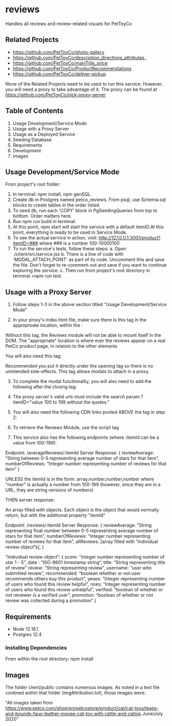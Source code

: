 # reviews

Handles all reviews and review-related visuals for PetToyCo

## Related Projects

- https://github.com/PetToyCo/photo-gallery
- https://github.com/PetToyCo/description_directions_attributes_
- https://github.com/PetToyCo/mainTitle_price
- https://github.com/PetToyCo/ProductRecommendations
- https://github.com/PetToyCo/deliver-pickup

None of the Related Projects need to be used to run this service. However, you will need a proxy to take advantage of it. The proxy can be found at https://github.com/PetToyCo/nick-proxy-server

## Table of Contents

1. Usage Development/Service Mode
2. Usage with a Proxy Server
3. Usage as a Deployed Service
4. Seeding Database
5. Requirements
6. Development
7. images

## Usage Development/Service Mode

From project's root folder:

1. In terminal: npm install, npm genSQL.
2. Create db in Postgres named petco_reviews. From psql, use Schema.sql blocks to create tables in the order listed.
3. To seed db, run each 'COPY' block in PgSeedingQueries from top to bottom. Order matters here.
4. Run npm run build in terminal.
5. At this point, npm start will start the service with a default itemID.At this point, everything is ready to be used in Service Mode.
6. To see the actual service in action, visit: http://127.0.0.1:3001/product?itemID=### where ### is a number 100-10000100
7. To run the service's tests, follow these steps:
   a. Open ./client/src/service.jsx
   b. There is a line of code with 'MODAL_ATTACH_POINT' as part of its code. Uncomment this and save the file. Don't forget to re-comment-out and save if you want to continue exploring the service.
   c. Then run from project's root directory in terminal >npm run test.

## Usage with a Proxy Server

1. Follow steps 1-3 in the above section titled "Usage Development/Service Mode"

2. In your proxy's index.html file, make sure there is this tag in the approproate location, within the <body>:
<div id="REVIEWS_ATTACH_POINT"></div>
Without this tag, the Reviews module will not be able to mount itself in the DOM. The "appropriate" location is where ever the reviews appear on a real PetCo product page, in relatoin to the other elements

You will also need this tag:

<div
  id="MODAL_ATTACH_POINT"
  style="position: absolute; top: -20px; left: -20px; visibility: hidden; overflow: hidden; background-color: rgba(0, 0, 0, 0.4); z-index: 100;"
></div>
Recommended you put it directly under the opening <body> tag so there is no unintended side-effects. This tag allows modals to attach in a proxy.

3. To complete the modal functionality, you will also need to add the following after the closing </body> tag:
<script>
  const callback = function() {
    const body = document.body;

    let height = body.scrollHeight + 40;
    let width = body.scrollWidth + 40;

    const modalAttachPoint = document.getElementById("MODAL_ATTACH_POINT");

    modalAttachPoint.style.height = `${height}px`;
    modalAttachPoint.style.width = `${width}px`;
  };

window.addEventListener('resize', callback);

const targetNode = document.body;
const observer = new MutationObserver(callback);
const config = { childList: true, subtree: true, attributes: false };
observer.observe(targetNode, config);
</script>

4. The proxy server's valid urls must include the search param ?itemID="value 100 to 199 without the quotes."

5. You will also need the following CDN links posted ABOVE the tag in step 2:
   <script crossorigin src="https://unpkg.com/react@16/umd/react.production.min.js"></script>
   <script crossorigin src="https://unpkg.com/react-dom@16/umd/react-dom.production.min.js"></script>
   <script crossorigin src="https://cdnjs.cloudflare.com/ajax/libs/axios/0.19.2/axios.min.js"></script>
   <script crossorigin src="https://cdnjs.cloudflare.com/ajax/libs/redux/4.0.5/redux.min.js"></script>
   <script crossorigin src="https://cdnjs.cloudflare.com/ajax/libs/react-redux/7.2.0/react-redux.min.js"></script>
   <script crossorigin src="https://momentjs.com/downloads/moment.min.js"></script>
   <link href="https://fonts.googleapis.com/css2?family=Nunito&display=swap" rel="stylesheet" async>

6. To retrieve the Reviews Module, use the script tag
<script src="http://127.0.0.1:3001/app.js" async></script>

7. This service also has the following endpoints (where :itemId can be a value from 100-199):

Endpoint: /averageReviews/:itemId
Server Response:
{
reviewAverage: “String between 0-5 representing average number of stars for that item”,
numberOfReviews: “Integer number representing number of reviews for that item”
}

UNLESS the itemId is in the form: array,number,number,number where "number" is actually a number from 100-199 (however, since they are in a URL, they are string versions of numbers)

THEN server response:

An array filled with objects. Each object is the object that would normally return, but with the additional property "itemId"

Endpoint: /reviews/:itemId
Server Response:
{
reviewAverage: “String representing float number between 0-5 representing average number of stars for that item”,
numberOfReviews: “Integer number representing number of reviews for that item”,
allReviews: [array filled with “individual review object”s],
}

“Individual review object”: {
score: “integer number representing number of star 1 - 5”,
date : “ISO-8601 timestamp string”,
title: “String representing title of review”
review: “String representing review”,
username: “user who submitted review”,
recommended: “boolean whether or not user recommends others buy this product”,
yeses: “Integer representing number of users who found this review helpful”,
noes: “Integer representing number of users who found this review unhelpful”,
verified: “boolean of whether or not reviewer is a verified user”,
promotion: “boolean of whether or not review was collected during a promotion”
}

## Requirements

- Node 12.16.1
- Postgres 12.4

### Installing Dependencies

From within the root directory: npm install

## Images

The folder client/public contains numerous images. As noted in a text file contined within that folder (imgAttribution.txt), those images were:

"All images taken from https://www.petco.com/shop/en/petcostore/product/cat/cat-toys/leaps-and-bounds-faux-leather-mouse-cat-toy-with-rattle-and-catnip June/July 2020"
